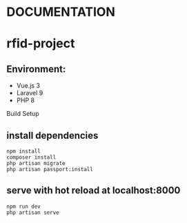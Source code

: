 # DOCUMENTATION
# rfid-project
## Environment: 
- Vue.js 3
- Laravel 9
- PHP 8

Build Setup
## install dependencies
    npm install
    composer install
    php artisan migrate
    php artisan passport:install

## serve with hot reload at localhost:8000
    npm run dev
    php artisan serve